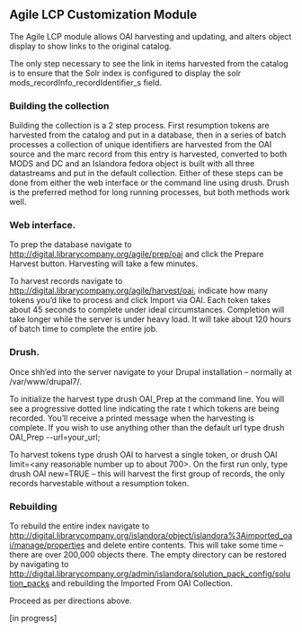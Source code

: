 ## Agile LCP Customization Module

The Agile LCP module allows OAI harvesting and updating, and alters object display to show links to the original catalog.

The only step necessary to see the link in items harvested from the catalog is to ensure that the Solr index is configured to display the solr mods_recordInfo_recordIdentifier_s field.

### Building the collection
Building the collection is a 2 step process.  First resumption tokens are harvested from the catalog and put in a database, then in a series of batch processes a collection of unique identifiers are harvested from the OAI source and the marc record from this entry is harvested, converted to both MODS and DC and an Islandora fedora object is built with all three datastreams and put in the default collection.  Either of these steps can be done from either the web interface or the command line using drush.  Drush is the preferred method for long running processes, but both methods work well.

### Web interface.
To prep the database navigate to http://digital.librarycompany.org/agile/prep/oai and click the Prepare Harvest button.  Harvesting will take a few minutes.

To harvest records navigate to http://digital.librarycompany.org/agile/harvest/oai, indicate how many tokens you’d like to process and click Import via OAI.  Each token takes about 45 seconds to complete under ideal circumstances.  Completion will take longer while the server is under heavy load.  It will take about 120 hours of batch time to complete the entire job.

### Drush.
Once shh’ed into the server navigate to your Drupal installation – normally at /var/www/drupal7/.

To initialize the harvest type drush OAI_Prep at the command line.  You will see a progressive dotted line indicating the rate t which tokens are being recorded.  You’ll receive a printed message when the harvesting is complete. If you wish to use anything other than the default url type drush OAI_Prep --url=your_url;

To harvest tokens type drush OAI to harvest a single token, or drush OAI limit=<any reasonable number up to about 700>.  On the first run only, type drush OAI new=TRUE – this will harvest the first group of records, the only records harvestable without a resumption token.

### Rebuilding
To rebuild the entire index navigate to http://digital.librarycompany.org/islandora/object/islandora%3Aimported_oai/manage/properties and delete entire contents.  This will take some time – there are over 200,000 objects there.  The empty directory can be restored by navigating to http://digital.librarycompany.org/admin/islandora/solution_pack_config/solution_packs and rebuilding the Imported From OAI Collection.

Proceed as per directions above.

[in progress]
